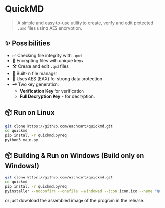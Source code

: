 # QuickMD

> A simple and easy-to-use utility to create, verify and edit protected `.qmd` files using AES encryption.

## ✨ Possibilities

- ✅ Checking file integrity with `.qmd`
- 🔐 Encrypting files with unique keys
- 🛠 Create and edit `.qmd` files
- 🧰 Built-in file manager
- 📜 Uses AES (EAX) for strong data protection
- 🗝 Two key generation:
    - **Verification Key** for verification
    - **Full Decryption Key** - for decryption.

## 📦 Run on Linux
```bash
git clone https://github.com/eachcart/quickmd.git
cd quickmd
pip install -r quickmd.pyreq
python3 main.py
```

## 📦 Building & Run on Windows (Build only on Windows!)
```bash
git clone https://github.com/eachcart/quickmd.git
cd quickmd
pip install -r quickmd.pyreq
pyinstaller --noconfirm --onefile --windowed --icon icon.ico --name "QuickMD"  main.py
```
or just download the assembled image of the program in the release.
